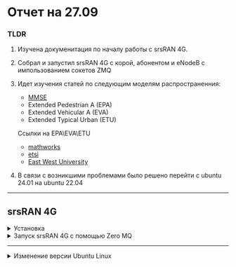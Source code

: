 # Отчет на 27.09

### TLDR
1. Изучена докуменитация по началу работы с srsRAN 4G.
2. Собрал и запустил srsRAN 4G с корой, абонентом и eNodeB с импользованием сокетов ZMQ
3. Идет изучения статей по следующим моделям распространенния: 
    - [MMSE](https://www.sharetechnote.com/html/Communication_ChannelModel_MMSE.html)
    - Extended Pedestrian A (EPA)
    - Extended Vehicular A (EVA)
    - Extended Typical Urban (ETU)

    Ссылки на EPA\EVA\ETU
    - [mathworks](https://www.mathworks.com/help/lte/ug/propagation-channel-models.html)
    - [etsi](https://www.etsi.org/deliver/etsi_ts/136100_136199/136116/11.04.00_60/ts_136116v110400p.pdf)
    - [East West University](http://dspace.ewubd.edu:8080/bitstream/handle/123456789/2481/Suborna_Afrin.pdf?sequence=1&isAllowed=y)
    
4. В связи с возникшими проблемами было решено перейти с ubuntu 24.01 на ubuntu 22.04


---

## srsRAN 4G

<details><summary>Установка</summary>


<h2>Зависимости</h2>

<h3>ZeroMQ</h3>
<h4>1. Установка из репозиториев Ubuntu:</h4>
    
```bash
sudo apt-get install libzmq3-dev
```
<h4>2. Установка из исходного кода:</h4>
Клонирование репозитория libzmq:

```bash
git clone https://github.com/zeromq/libzmq.git
cd libzmq
```
Сборка и установка libzmq:
```bash
./autogen.sh
./configure
make
sudo make install
sudo ldconfig
```
Описание команды:

- **./autogen.sh:** генерирует файлы configure и Makefile, необходимые для сборки.
- **./configure:** проверяет наличие необходимых зависимостей и генерирует Makefile.
- **make:** компилирует библиотеку из исходного кода.
- **sudo make install:** устанавливает скомпилированную библиотеку в системные каталоги.
- **sudo ldconfig:** обновляет кеш библиотек, чтобы система могла найти установленную библиотеку libzmq.

Клонирование репозитория czmq:
```bash
git clone https://github.com/zeromq/czmq.git
cd czmq
```
Сборка и установка czmq:
```
./autogen.sh
./configure
make
sudo make install
sudo ldconfig
```

<h3>Установка необходимых библиотек</h3>

```bash
sudo apt-get install build-essential cmake libfftw3-dev libmbedtls-dev libboost-program-options-dev libconfig++-dev libsctp-dev
```
Описание команды:
 - **build-essential:** пакет, содержащий компилятор GCC/G++ и другие инструменты для сборки программ. 
 - **cmake:** инструмент для автоматизации сборки программного обеспечения из исходного кода.
 - **ibfftw3-dev:** библиотека для быстрого преобразования Фурье (FFT), используемая для обработки сигналов.
 - **ibmbedtls-dev:** библиотека с реализацией криптографических функций, используемая для обеспечения безопасности.
 - **libboost-program-options-dev:** библиотека для работы с параметрами командной строки, используемая для настройки srsRAN 4G.
 - **libconfig++-dev:** библиотека для работы с конфигурационными файлами, используемая для настройки srsRAN 4G.
 - **libsctp-dev:** библиотека для работы с протоколом SCTP, используемым для передачи данных между eNodeB и EPC.

 

<h2>srsRAN 4G</h2>

<h4>1. Установка из пакетов (Ubuntu)</h4>
Добавление PPA-репозитория:

```bash
sudo add-apt-repository ppa:softwareradiosystems/srsran 
```

Обновление списка пакетов:

```bash
sudo apt-get update 
```

Установка srsRAN:

```bash
sudo apt-get install srsran -y
```

<h4>2. Установка из исходного кода</h4>

Клонирование репозитория:
```bash
git clone https://github.com/srsRAN/srsRAN_4G.git
```

Создание директории сборки и переход в нее:

```bash
cd srsRAN_4G
mkdir build
```
Директория build/ создается для удобства, т.к. после сборки cmake\make будет созданно большое количество файлов.

Генерация и сборка проекта:
```bash
cd build
cmake ..
make
```

*Опционально*
```bash
make test
```
Запускаем набор тестов для проверки корректности сборки и работы srsRAN 4G.

Установка srsRAN 4G:
```bash
sudo make install
```
</details>

<details><summary>Запуск srsRAN 4G с помощью Zero MQ</summary>


Создание сетевого пространства имен для UE:

```bash
sudo ip netns add ue1
```
Проверка созданного сетевого пространства имен:
```bash
sudo ip netns list
```

![image](../third_party/27.09/netns_add.png)

### **[ВАЖНО!]Чтобы запустить EPC, eNB, UE необходимо открывать разные терминалы**

<h2>Запуск EPC</h2>

```bash
sudo ./srsepc/src/srsepc
```
![image](../third_party/27.09/start_EPC.png)

<h2>Запуск eNodeB</h2>

```bash
./srsenb/src/srsenb --rf.device_name=zmq --rf device_args="fail_on_disconnect=true,tx_port=tcp://*:2000,rx_port=tcp://localhost:2001,id=enb,base_srate=23.04e6"
```
**Описание команды:** запускает eNodeB (srsenb) с использованием ZeroMQ. 
 - **-rf.device_name=zmq:** указывает на использование ZeroMQ в качестве радиомодуля.
 - **-rf.device_args:** задает параметры для ZeroMQ:
    - **fail_on_disconnect=true:** останавливает eNodeB при отключении UE.
    - **tx_port=tcp://*:2000:** порт для передачи данных (Tx) на UE.
    - **rx_port=tcp://localhost:2001:** порт для приема данных (Rx) от UE.
    - **id=enb:** идентификатор eNodeB.
    - **base_srate=23.04e6:** базовая частота дискретизации.

<h2>Запуск eNodeB</h2>

```bash
./srsenb/src/srsenb --rf.device_name=zmq --rf.device_args="fail_on_disconnect=true,tx_port=tcp://*:2000,rx_port=tcp://localhost:2001,id=enb,base_srate=23.04e6"
```

![image](../third_party/27.09/start_eNB.png)

<h2>Запуск UE</h2>

```bash
sudo ./srsue/src/srsue --rf.device_name=zmq --rf.device_args="tx_port=tcp://*:2001,rx_port=tcp://localhost:2000,id=ue,base_srate=23.04e6" --gw.netns=ue1
```
**Описание команды:** запускает UE (srsue) от имени суперпользователя с использованием ZeroMQ.
- Параметры **--rf.device_name** и **--rf.device_args** те же, что в eNodeB, но с другими портами.
- **-gw.netns=ue1:** указывает на использование сетевого пространства имен ue1 для UE.

![image](../third_party/27.09/start_UE.png)

Обращаем внимание на следующую строку:
```bash
Network attach successful. IP: 172.16.0.2
```

Прописываем ping по данному адресу:
```bash
ping 172.16.0.2
```

В результате получаем следующее:

![image](../third_party/27.09/all_in_one.png)


<h2>Удаление сетевого пространства имен</h2>

```bash
sudo ip netns delete ue1
```

<h3>Ресуры</h3>
https://docs.srsran.com/projects/4g/en/next/app_notes/source/zeromq/source/index.html
https://docs.srsran.com/projects/4g/en/latest/general/source/1_installation.html 
</details>

---

<details><summary>Изменение версии Ubuntu Linux</summary>

~~*В момент выяснения ошибок и их устранений не велась отчетность, по этому ход действий может быть нарушен*~~

При установке srsRAN 4G возникла следующая ошибка:

![image](../third_party/27.09/err:7.jpg)

```bash
err:7 <>
404 Not Found [IP: 185.125.190.90 443]
```

Эта же ошибка возникала и при следующей команде:

```bash
sudo apt-get update
```

В поискахе решения данной проблемы наткнулся на [этот сайт](https://codereviewvideos.com/how-i-fixed-ubuntu-update-not-found-ip-185-125-190-36-80/)

Автор исправлял схожую проблему на Ubuntu 23.04. Он пришел к выводу, что ошибка была из-за файла sources.list

В Ubuntu 24.01 sources.list был изменен, разделен на несколько файлов

Способ изменения репозитория для зеркал в Ubuntu 24.01 был взят с [этого сайта](https://www.ubuntubuzz.com/2024/05/how-to-switch-repository-mirror-on-ubuntu-2404.html)

Перебрав множество стран и вариантов внутри этих стран; использования VPN(~~*не знаю зачем, но в тот момент казалось хорошей идеей*~~) проблема не исчезла.
Менялись: порядковый номер ошибки; ip-адрес; количество адресов, к которым нет возможности подключиться.

Спросив у знакомых: "Была ли у вас такая проблема и какая у вас версия Ubuntu?", было решено перейти на Ubuntu 22.04 LTS
</details>